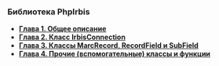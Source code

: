 ### Библиотека PhpIrbis

* [**Глава 1. Общее описание**](chapter1.md)
* [**Глава 2. Класс IrbisConnection**](chapter2.md)
* [**Глава 3. Классы MarcRecord, RecordField и SubField**](chapter3.md)
* [**Глава 4. Прочие (вспомогательные) классы и функции**](chapter4.md)